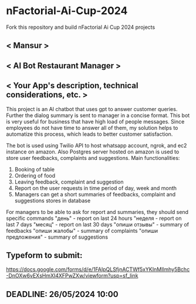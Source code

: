 # nFactorial-Ai-Cup-2024
Fork this repository and build nFactorial Ai Cup 2024 projects 

## < Mansur >

## < AI Bot Restaurant Manager >

## < Your App's description, technical considerations, etc. >
This project is an AI chatbot that uses gpt to answer customer queries. 
Further the dialog summary is sent to manager in a concise format.
This bot is very useful for business that have high load of people messages. Since employees do not have time to answer all of them, my solution helps to automatize this process, which leads to better customer satisfaction.

The bot is used using Twilio API to host whatsapp account, ngrok, and ec2 instance on amazon. Also Postgres server hosted on amazon is used to store user feedbacks, complaints and suggestions.
Main functionalities:
1. Booking of table
2. Ordering of food
3. Leaving feedback, complaint and suggestion
4. Report on the user requests in time period of day, week and month
5. Managers can get a short summaries of feedbacks, complaint and suggestions stores in database

For managers to be able to ask for report and summaries, they should send specific commands
"день" - report on last 24 hours
"неделя - report on last 7 days
"месяц" - report on last 30 days
"опиши отзывы" - summary of feedbacks
"опиши жалобы" - summary of complaints
"опиши предложения" - summary of suggestions


## Typeform to submit:
https://docs.google.com/forms/d/e/1FAIpQLSfjnACTWf5xYKInMllmhy5Bchc-DnOXw6vEXsHmXI4XFPwZXw/viewform?usp=sf_link

## DEADLINE: 26/05/2024 10:00
